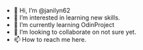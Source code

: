 - 👋 Hi, I’m @janilyn62
- 👀 I’m interested in learning new skills.
- 🌱 I’m currently learning OdinProject
- 💞️ I’m looking to collaborate on not sure yet.
- 📫 How to reach me here.

<!---
janilyn62/janilyn62 is a ✨ special ✨ repository because its `README.md` (this file) appears on your GitHub profile.
You can click the Preview link to take a look at your changes.
--->

